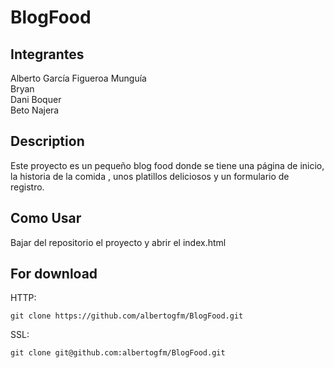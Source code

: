 # BlogFood

## Integrantes 
Alberto García Figueroa Munguía  
Bryan   
Dani Boquer  
Beto Najera  
## Description 
Este proyecto es un pequeño blog food donde se tiene una página de inicio, la historia de la comida , unos platillos deliciosos y un formulario de registro.

## Como Usar
Bajar del repositorio el proyecto y abrir el index.html

## For download
HTTP:
```
git clone https://github.com/albertogfm/BlogFood.git
```
SSL:
```
git clone git@github.com:albertogfm/BlogFood.git
```


